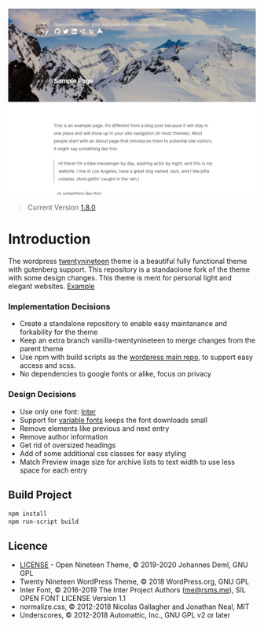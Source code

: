 ![Preview Screenshot Open Nineteen](./screenshot.png)
> Current Version [1.8.0](../../releases/latest)

# Introduction

The wordpress [twentynineteen](https://wordpress.org/themes/twentynineteen/) theme is a beautiful fully functional theme with gutenberg support. This repository is a standaolone fork of the theme with some design changes. This theme is ment for personal light and elegant websites. [Example](https://deml.io)

### Implementation Decisions

* Create a standalone repository to enable easy maintanance and forkability for the theme
* Keep an extra branch vanilla-twentynineteen to merge changes from the parent theme
* Use npm with build scripts as the [wordpress main repo](https://github.com/WordPress/wordpress-develop), to support easy access and scss.
* No dependencies to google fonts or alike, focus on privacy

### Design Decisions

* Use only one font: [Inter](https://rsms.me/inter/)
* Support for [variable fonts](https://en.wikipedia.org/wiki/Variable_fonts) keeps the font downloads small
* Remove elements like previous and next entry
* Remove author information
* Get rid of oversized headings
* Add of some additional css classes for easy styling
* Match Preview image size for archive lists to text width to use less space for each entry

## Build Project

```shell
npm install
npm run-script build
```

## Licence

* [LICENSE](./LICENSE) - Open Nineteen Theme, © 2019-2020 Johannes Deml, GNU GPL
* Twenty Nineteen WordPress Theme, © 2018 WordPress.org, GNU GPL
* Inter Font, © 2016-2019 The Inter Project Authors (me@rsms.me), SIL OPEN FONT LICENSE Version 1.1
* normalize.css, © 2012-2018 Nicolas Gallagher and Jonathan Neal, MIT
* Underscores, © 2012-2018 Automattic, Inc., GNU GPL v2 or later
